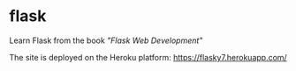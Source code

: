 # flask
Learn Flask from the book *"Flask Web Development"*

The site is deployed on the Heroku platform: https://flasky7.herokuapp.com/
